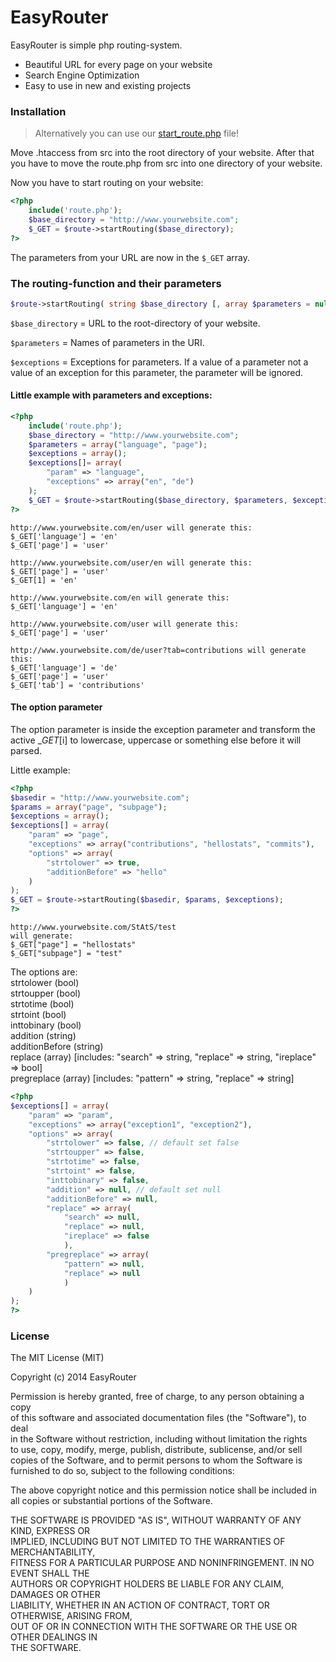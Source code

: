# EasyRouter

EasyRouter is simple php routing-system.

- Beautiful URL for every page on your website
- Search Engine Optimization
- Easy to use in new and existing projects

### Installation

> Alternatively you can use our [start_route.php](https://gist.github.com/Teddy95/8387632) file!

Move .htaccess from src into the root directory of your website. After that you have to move the route.php from src into one directory of your website.

Now you have to start routing on your website:

```php
<?php
	include('route.php');
    $base_directory = "http://www.yourwebsite.com";
    $_GET = $route->startRouting($base_directory);
?>
```

The parameters from your URL are now in the ```$_GET``` array.

### The routing-function and their parameters

```php
$route->startRouting( string $base_directory [, array $parameters = null [, array $exceptions = null ]] )
```

```$base_directory``` = URL to the root-directory of your website.

```$parameters``` = Names of parameters in the URI.

```$exceptions``` = Exceptions for parameters. If a value of a parameter not a value of an exception for this parameter, the parameter will be ignored.

#### Little example with parameters and exceptions:

```php
<?php
	include('route.php');
    $base_directory = "http://www.yourwebsite.com";
    $parameters = array("language", "page");
    $exceptions = array();
    $exceptions[]= array(
    	"param" => "language",
        "exceptions" => array("en", "de")
    );
    $_GET = $route->startRouting($base_directory, $parameters, $exceptions);
?>
```

```
http://www.yourwebsite.com/en/user will generate this:
$_GET['language'] = 'en'
$_GET['page'] = 'user'

http://www.yourwebsite.com/user/en will generate this:
$_GET['page'] = 'user'
$_GET[1] = 'en'

http://www.yourwebsite.com/en will generate this:
$_GET['language'] = 'en'

http://www.yourwebsite.com/user will generate this:
$_GET['page'] = 'user'

http://www.yourwebsite.com/de/user?tab=contributions will generate this:
$_GET['language'] = 'de'
$_GET['page'] = 'user'
$_GET['tab'] = 'contributions'
```

#### The option parameter

The option parameter is inside the exception parameter and transform the active $\_GET[$i] to lowercase, uppercase or something else before it will parsed.

Little example:

```php
<?php
$basedir = "http://www.yourwebsite.com";
$params = array("page", "subpage");
$exceptions = array();
$exceptions[] = array(
	"param" => "page",
	"exceptions" => array("contributions", "hellostats", "commits"),
	"options" => array(
		"strtolower" => true,
		"additionBefore" => "hello"
	)
);
$_GET = $route->startRouting($basedir, $params, $exceptions);
?>
```

```
http://www.yourwebsite.com/StAtS/test
will generate:
$_GET["page"] = "hellostats"
$_GET["subpage"] = "test"
```

The options are:  
strtolower (bool)  
strtoupper (bool)  
strtotime (bool)  
strtoint (bool)  
inttobinary (bool)  
addition (string)  
additionBefore (string)  
replace (array) [includes: "search" => string, "replace" => string, "ireplace" => bool]  
pregreplace (array) [includes: "pattern" => string, "replace" => string]  

```php
<?php
$exceptions[] = array(
	"param" => "param",
	"exceptions" => array("exception1", "exception2"),
	"options" => array(
		"strtolower" => false, // default set false
		"strtoupper" => false,
		"strtotime" => false,
		"strtoint" => false,
		"inttobinary" => false,
		"addition" => null, // default set null
		"additionBefore" => null,
		"replace" => array(
			"search" => null,
			"replace" => null,
			"ireplace" => false
			),
		"pregreplace" => array(
			"pattern" => null,
			"replace" => null
			)
	)
);
?>
```

### License

The MIT License (MIT)

Copyright (c) 2014 EasyRouter

Permission is hereby granted, free of charge, to any person obtaining a copy  
of this software and associated documentation files (the "Software"), to deal  
in the Software without restriction, including without limitation the rights  
to use, copy, modify, merge, publish, distribute, sublicense, and/or sell  
copies of the Software, and to permit persons to whom the Software is  
furnished to do so, subject to the following conditions:

The above copyright notice and this permission notice shall be included in  
all copies or substantial portions of the Software.

THE SOFTWARE IS PROVIDED "AS IS", WITHOUT WARRANTY OF ANY KIND, EXPRESS OR  
IMPLIED, INCLUDING BUT NOT LIMITED TO THE WARRANTIES OF MERCHANTABILITY,  
FITNESS FOR A PARTICULAR PURPOSE AND NONINFRINGEMENT. IN NO EVENT SHALL THE  
AUTHORS OR COPYRIGHT HOLDERS BE LIABLE FOR ANY CLAIM, DAMAGES OR OTHER  
LIABILITY, WHETHER IN AN ACTION OF CONTRACT, TORT OR OTHERWISE, ARISING FROM,  
OUT OF OR IN CONNECTION WITH THE SOFTWARE OR THE USE OR OTHER DEALINGS IN  
THE SOFTWARE.
